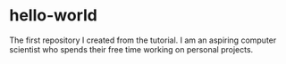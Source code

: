 # hello-world
The first repository I created from the tutorial. I am an aspiring computer scientist who spends their free time working on personal projects.
